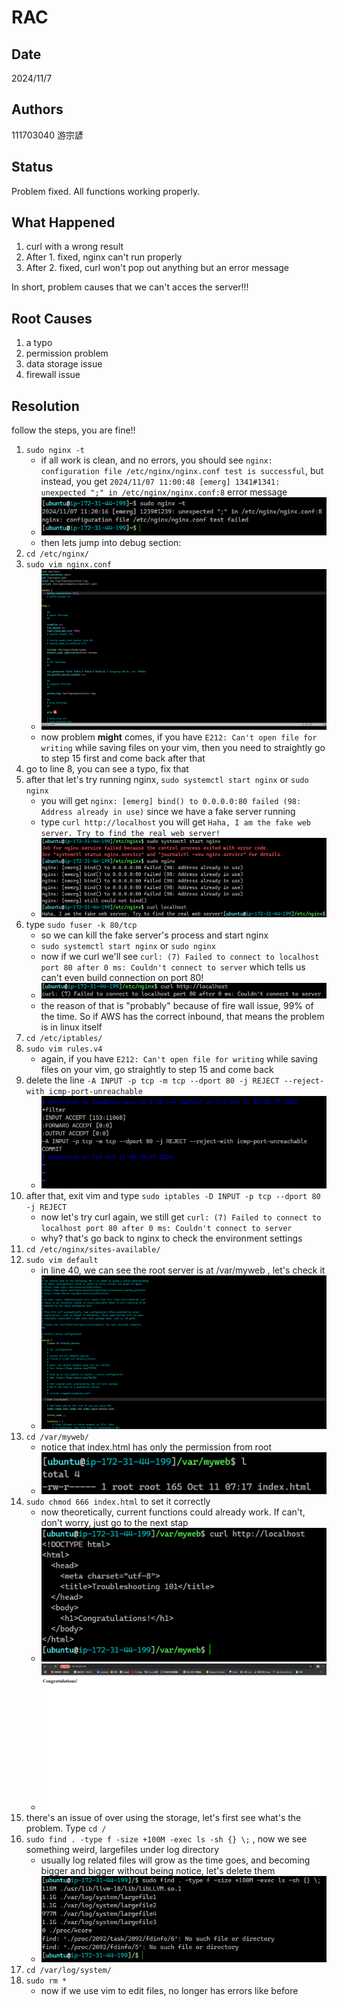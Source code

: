 # RAC

## Date

2024/11/7

## Authors

111703040 游宗諺

## Status

Problem fixed. All functions working properly.

## What Happened

1. curl with a wrong result
2. After 1. fixed, nginx can't run properly
3. After 2. fixed, curl won't pop out anything but an error message

In short, problem causes that we can't acces the server!!!

## Root Causes

1. a typo
2. permission problem
3. data storage issue
4. firewall issue

## Resolution

follow the steps, you are fine!!

1. `sudo nginx -t`
    - if all work is clean, and no errors, you should see `nginx: configuration file /etc/nginx/nginx.conf test is successful`, but instead, you get `2024/11/07 11:00:48 [emerg] 1341#1341: unexpected ";" in /etc/nginx/nginx.conf:8` error message
    - ![image01](https://github.com/bscny/git-practice/blob/main/assets/images/week_09/1.png)
    - then lets jump into debug section:
2. `cd /etc/nginx/`
3. `sudo vim nginx.conf`
    - ![image02](https://github.com/bscny/git-practice/blob/main/assets/images/week_09/2.png)
    - now problem **might** comes, if you have `E212: Can't open file for writing` while saving files on your vim, then you need to straightly go to step 15 first and come back after that
4. go to line 8, you can see a typo, fix that
5. after that let's try running nginx, `sudo systemctl start nginx` or `sudo nginx`
    - you will get `nginx: [emerg] bind() to 0.0.0.0:80 failed (98: Address already in use)` since we have a fake server running
    - type `curl http://localhost` you will get `Haha, I am the fake web server. Try to find the real web server!`
    - ![image03](https://github.com/bscny/git-practice/blob/main/assets/images/week_09/3.png)
6. type `sudo fuser -k 80/tcp`
    - so we can kill the fake server's process and start nginx
    - `sudo systemctl start nginx` or `sudo nginx`
    - now if we curl we'll see `curl: (7) Failed to connect to localhost port 80 after 0 ms: Couldn't connect to server` which tells us can't even build connection on port 80!
    - ![image04](https://github.com/bscny/git-practice/blob/main/assets/images/week_09/4.png)
    - the reason of that is "probably" because of fire wall issue, 99% of the time. So if AWS has the correct inbound, that means the problem is in linux itself
7. `cd /etc/iptables/`
8. `sudo vim rules.v4`
    - again, if you have `E212: Can't open file for writing` while saving files on your vim, go straightly to step 15 and come back
9. delete the line `-A INPUT -p tcp -m tcp --dport 80 -j REJECT --reject-with icmp-port-unreachable`
    - ![image05](https://github.com/bscny/git-practice/blob/main/assets/images/week_09/5.png)
10. after that, exit vim and type `sudo iptables -D INPUT -p tcp --dport 80 -j REJECT`
    - now let's try curl again, we still get `curl: (7) Failed to connect to localhost port 80 after 0 ms: Couldn't connect to server`
    - why? that's go back to nginx to check the environment settings
11. `cd /etc/nginx/sites-available/`
12. `sudo vim default`
    - in line 40, we can see the root server is at /var/myweb , let's check it
    - ![image06](https://github.com/bscny/git-practice/blob/main/assets/images/week_09/6.png)
13. `cd /var/myweb/`
    - notice that index.html has only the permission from root
    - ![image08](https://github.com/bscny/git-practice/blob/main/assets/images/week_09/8.png)
14. `sudo chmod 666 index.html` to set it correctly
    - now theoretically, current functions could already work. If can't, don't worry, just go to the next stap
    - ![image09](https://github.com/bscny/git-practice/blob/main/assets/images/week_09/9.png)
    - ![image10](https://github.com/bscny/git-practice/blob/main/assets/images/week_09/10.png)
15. there's an issue of over using the storage, let's first see what's the problem. Type `cd /`
16. `sudo find . -type f -size +100M -exec ls -sh {} \;` , now we see something weird, largefiles under log directory
    - usually log related files will grow as the time goes, and becoming bigger and bigger without being notice, let's delete them
    - ![image07](https://github.com/bscny/git-practice/blob/main/assets/images/week_09/7.png)
17. `cd /var/log/system/`
18. `sudo rm *`
    - now if we use vim to edit files, no longer has errors like before
